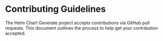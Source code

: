 # Contributing Guidelines

The Helm Chart Generate project accepts contributions via GitHub pull requests. This document outlines the process
to help get your contribution accepted.
